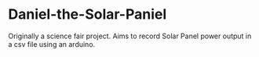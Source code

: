 # Daniel-the-Solar-Paniel
Originally a science fair project. Aims to record Solar Panel power output in a csv file using an arduino. 
